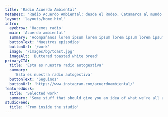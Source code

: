```yaml
---
title: 'Radio Acuerdo Ambiental'
metaDesc: 'Radio Acuerdo Ambiental: desde el Rodeo, Catamarca al mundo'
layout: 'layouts/home.html'
intro:
  eyebrow: 'Hacemos radio'
  main: 'Acuerdo ambiental'
  summary: 'Acompañanos lorem ipsum lorem ipsum lorem ipsum lorem ipsum lorem ipsum lorem ipsum lorem ipsum.'
  buttonText: 'Nuestros episodios'
  buttonUrl: '/work'
  image: '/images/bg/toast.jpg'
  imageAlt: 'Buttered toasted white bread'
primaryCTA:
  title: 'Esta es nuestra radio autogestiva'
  summary:
    'Esta es nuestra radio autogestiva'
  buttonText: 'Seguinos'
  buttonUrl: 'https://www.instagram.com/acuerdoambiental/'
featuredWork:
  title: 'Selected work'
  summary: 'Some stuff that should give you an idea of what we’re all about.'
studioFeed:
  title: 'From inside the studio'
---
```

